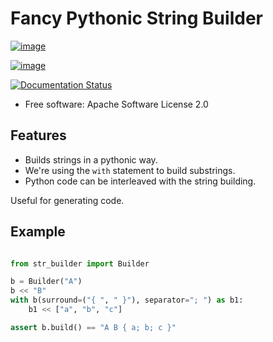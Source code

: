 # Fancy Pythonic String Builder

[![image](https://img.shields.io/pypi/v/str_builder.svg)](https://pypi.python.org/pypi/str_builder)

[![image](https://img.shields.io/travis/sfermigier/str_builder.svg)](https://travis-ci.com/sfermigier/str_builder)

[![Documentation Status](https://readthedocs.org/projects/str-builder/badge/?version=latest)](https://str-builder.readthedocs.io/en/latest/?version=latest)

-   Free software: Apache Software License 2.0
<!-- -   Documentation: <https://str-builder.readthedocs.io>. -->

## Features

- Builds strings in a pythonic way.
- We're using the `with` statement to build substrings.
- Python code can be interleaved with the string building. 

Useful for generating code.

## Example

```python

from str_builder import Builder

b = Builder("A")
b << "B"
with b(surround=("{ ", " }"), separator="; ") as b1:
    b1 << ["a", "b", "c"]

assert b.build() == "A B { a; b; c }"
```
